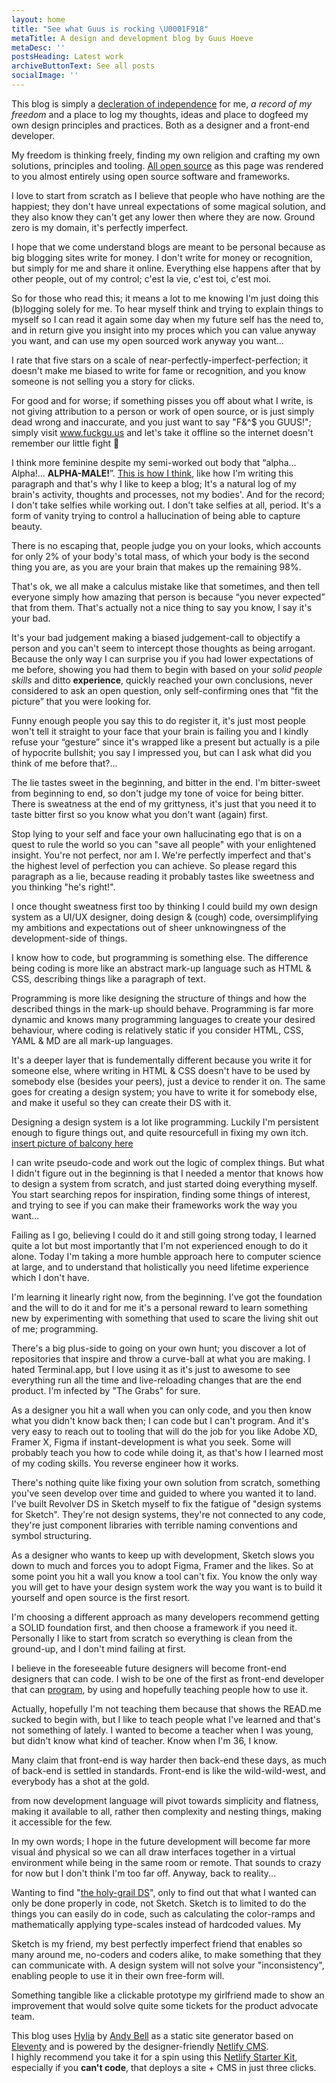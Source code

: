 ```yaml
---
layout: home
title: "See what Guus is rocking \U0001F918"
metaTitle: A design and development blog by Guus Hoeve
metaDesc: ''
postsHeading: Latest work
archiveButtonText: See all posts
socialImage: ''
---
```

This blog is simply a [decleration of independence]() for me, *a record of my freedom* and a place to log my thoughts, ideas and place to dogfeed my own design principles and practices. Both as a designer and a front-end developer.  

My freedom is thinking freely, finding my own religion and crafting my own solutions, principles and tooling. [All open source](#) as this page was rendered to you almost entirely using open source software and frameworks. 

I love to start from scratch as I believe that people who have nothing are the happiest; they don't have unreal expectations of some magical solution, and they also know they can't get any lower then where they are now. Ground zero is my domain, it's perfectly imperfect.

I hope that we come understand blogs are meant to be personal because as big blogging sites write for money. I don't write for money or recognition, but simply for me and share it online. Everything else happens after that by other people, out of my control; c'est la vie, c'est toi, c'est moi.

So for those who read this; it means a lot to me knowing I'm just doing this (b)logging solely for me. To hear myself think and trying to explain things to myself so I can read it again some day when my future self has the need to, and in return give you insight into my proces which you can value anyway you want, and can use my open sourced work anyway you want... 

I rate that five stars on a scale of near-perfectly-imperfect-perfection; it doesn't make me biased to write for fame or recognition, and you know someone is not selling you a story for clicks. 

For good and for worse; if something pisses you off about what I write, is not giving attribution to a person or work of open source, or is just simply dead wrong and inaccurate, and you just want to say "F&^$ you GUUS!"; simply visit www.fuckgu.us and let's take it offline so the internet doesn't remember our little fight 🖖

I think more feminine despite my semi-worked out body that “alpha... Alpha!... **ALPHA-MALE!**”. [This is how I think](), like how I'm writing this paragraph and that's why I like to keep a blog; It's a natural log of my brain's activity, thoughts and processes, not my bodies'. And for the record; I don't take selfies while working out. I don't take selfies at all, period. It's a form of vanity trying to control a hallucination of being able to capture beauty.

There is no escaping that, people judge you on your looks, which accounts for only 2% of your body's total mass, of which your body is the second thing you are, as you are your brain that makes up the remaining 98%. 

That's ok, we all make a calculus mistake like that sometimes, and then tell everyone simply how amazing that person is because “you never expected” that from them. That's actually not a nice thing to say you know, I say it's your bad.

It's your bad judgement making a biased judgement-call to objectify a person and you can't seem to intercept those thoughts as being arrogant. Because the only way I can surprise you if you had lower expectations of me before, showing you had them to begin with based on your *solid people skills* and ditto **experience**, quickly reached your own conclusions, never considered to ask an open question, only self-confirming ones that “fit the picture” that you were looking for. 

Funny enough people you say this to do register it, it's just most people won't tell it straight to your face that your brain is failing you and I kindly refuse your “gesture” since it's wrapped like a present but actually is a pile of hypocrite bullshit; you say I impressed you, but can I ask what did you think of me before that?...

The lie tastes sweet in the beginning, and bitter in the end. I'm bitter-sweet from beginning to end, so don't judge my tone of voice for being bitter. There is sweatness at the end of my grittyness, it's just that you need it to taste bitter first so you know what you don't want (again) first. 

Stop lying to your self and face your own hallucinating ego that is on a quest to rule the world so you can "save all people" with your enlightened insight. You're not perfect, nor am I. We're perfectly imperfect and that's the highest level of perfection you can achieve. So please regard this paragraph as a lie, because reading it probably tastes like sweetness and you thinking "he's right!".

I once thought sweatness first too by thinking I could build my own design system as a UI/UX designer, doing design & (cough) code, oversimplifying my ambitions and expectations out of sheer unknowingness of the development-side of things. 

I know how to code, but programming is something else. The difference being coding is more like an abstract mark-up language such as HTML & CSS, describing things like a paragraph of text. 

Programming is more like designing the structure of things and how the described things in the mark-up should behave. Programming is far more dynamic and knows many programming languages to create your desired behaviour, where coding is relatively static if you consider HTML, CSS, YAML & MD are all mark-up languages. 

It's a deeper layer that is fundementally different because you write it for someone else, where writing in HTML & CSS doesn't have to be used by somebody else (besides your peers), just a device to render it on. The same goes for creating a design system; you have to write it for somebody else, and make it useful so they can create their DS with it.

Designing a design system is a lot like programming. Luckily I'm persistent enough to figure things out, and quite resourcefull in fixing my own itch. [insert picture of balcony here]()

I can write pseudo-code and work out the logic of complex things.  But what I didn't figure out in the beginning is that I needed a mentor that knows how to design a system from scratch, and just started doing everything myself. You start searching repos for inspiration, finding some things of interest, and trying to see if you can make their frameworks work the way you want...

Failing as I go, believing I could do it and still going strong today, I learned quite a lot but most importantly that I'm not experienced enough to do it alone. Today I'm taking a more humble approach here to computer science at large, and to understand that holistically you need lifetime experience which I don't have. 

I'm learning it linearly right now, from the beginning. I've got the foundation and the will to do it and for me it's a personal reward to learn something new by experimenting with something that used to scare the living shit out of me; programming.

There's a big plus-side to going on your own hunt; you discover a lot of repositories that inspire and throw a curve-ball at what you are making. I hated Terminal.app, but I love using it as it's just to awesome to see everything run all the time and live-reloading changes that are the end product. I'm infected by "The Grabs" for sure. 

As a designer you hit a wall when you can only code, and you then know what you didn't know back then; I can code but I can't program. And it's very easy to reach out to tooling that will do the job for you like Adobe XD, Framer X, Figma if instant-development is what you seek.  Some will probably teach you how to code while doing it, as that's how I learned most of my coding skills. You reverse engineer how it works.

There's nothing quite like fixing your own solution from scratch, something you've seen develop over time and guided to where you wanted it to land. I've built Revolver DS in Sketch myself to fix the fatigue of "design systems for Sketch". They're not design systems, they're not connected to any code, they're just component libraries with terrible naming conventions and symbol structuring.

As a designer who wants to keep up with development, Sketch slows you down to much and forces you to adopt Figma, Framer and the likes. So at some point you hit a wall you know a tool can't fix. You know the only way you will get to have your design system work the way you want is to build it yourself and open source is the first resort.

I'm choosing a different approach as many developers recommend getting a SOLID foundation first, and then choose a framework if you need it. Personally I like to start from scratch so everything is clean from the ground-up, and I don't mind failing at first.

I believe in the foreseeable future designers will become front-end designers that can code. I wish to be one of the first as front-end developer that can [program](), by using and hopefully teaching people how to use it. 

Actually, hopefully I'm not teaching them because that shows the READ.me sucked to begin with, but I like to teach people what I've learned and that's not something of lately. I wanted to become a teacher when I was young, but didn't know what kind of teacher. Know when I'm 36, I know.

Many claim that front-end is way harder then back-end these days, as much of back-end is settled in standards. Front-end is like the wild-wild-west, and everybody has a shot at the gold. 

from now development language will pivot towards simplicity and flatness, making it available to all, rather then complexity and nesting things, making it accessible for the few. 

In my own words; I hope in the future development will become far more visual ánd physical so we can all draw interfaces together in a virtual environment while being in the same room or remote. That sounds to crazy for now but I don't think I'm too far off. Anyway, back to reality...

Wanting to find "[the holy-grail DS]()", only to find out that what I wanted can only be done properly in code, not Sketch. Sketch is to limited to do the things you can easily do in code, such as calculating the color-ramps and mathematically applying type-scales instead of hardcoded values. My 

Sketch is my friend, my best perfectly imperfect friend that enables so many around me, no-coders and coders alike, to make something that they can communicate with. A design system will not solve your "inconsistency", enabling people to use it in their own free-form will.

Something tangible like a clickable prototype my girlfriend made to show an improvement that would solve quite some tickets for the product advocate team.

This blog uses [Hylia](https://app.netlify.com/start/deploy?repository=https://github.com/andybelldesign/hylia) by [Andy Bell](https://twitter.com/andybelldesign) as a static site generator based on [Eleventy](https://11ty.io) and is powered by the designer-friendly [Netlify CMS](https://www.netlifycms.org/). <br>I highly recommend you take it for a spin using this [Netlify Starter Kit](https://app.netlify.com/start/deploy?repository=https://github.com/andybelldesign/hylia), especially if you **can't code**, that deploys a site + CMS in just three clicks.
